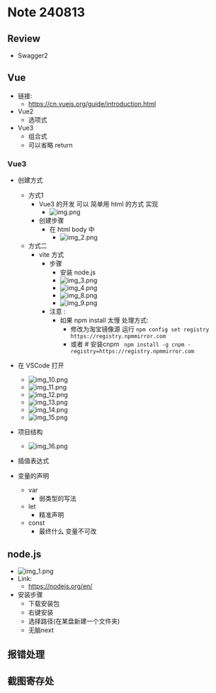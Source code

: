 # Note 240813

## Review

- Swagger2

## Vue

- 链接:
    - https://cn.vuejs.org/guide/introduction.html
- Vue2
    - 选项式
- Vue3
    - 组合式
    - 可以省略 return

### Vue3

- 创建方式
    - 方式1
        - Vue3 的开发 可以 简单用 html 的方式 实现
            - ![img.png](img.png)
        - 创建步骤
            - 在 html body 中
                - ![img_2.png](img_2.png)
    - 方式二
        - vite 方式
            - 步骤
                - 安装 node.js
                - ![img_3.png](img_3.png)
                - ![img_4.png](img_4.png)
                - ![img_8.png](img_8.png)
                - ![img_9.png](img_9.png)
            - 注意 :
                - 如果 npm install 太慢 处理方式:
                    - 修改为淘宝镜像源 运行 `npm config set registry https://registry.npmmirror.com`
                    - 或者 # 安装cnpm ` npm install -g cnpm -registry=https://registry.npmmirror.com`

- 在 VSCode 打开
    - ![img_10.png](img_10.png)
    - ![img_11.png](img_11.png)
    - ![img_12.png](img_12.png)
    - ![img_13.png](img_13.png)
    - ![img_14.png](img_14.png)
    - ![img_15.png](img_15.png)

- 项目结构
    - ![img_16.png](img_16.png)
- 插值表达式
- 变量的声明
    - var
        - 弱类型的写法
    - let
        - 精准声明
    - const
        - 最终什么 变量不可改

## node.js

- ![img_1.png](img_1.png)
- Link:
    - https://nodejs.org/en/
- 安装步骤
    - 下载安装包
    - 右键安装
    - 选择路径(在某盘新建一个文件夹)
    - 无脑next

## 报错处理

## 截图寄存处